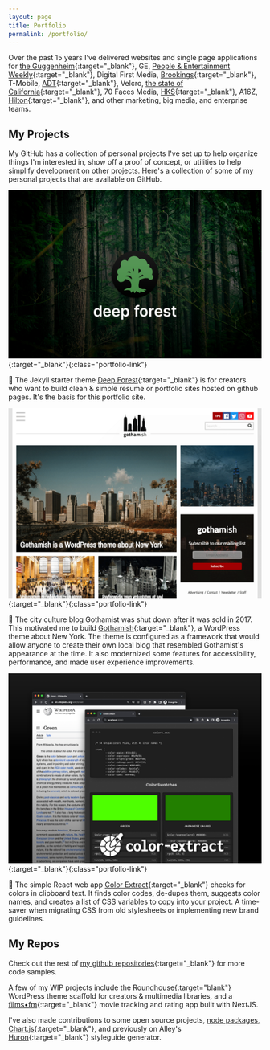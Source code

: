 ```yaml
---
layout: page
title: Portfolio
permalink: /portfolio/
---
```


Over the past 15 years I've delivered websites and single page applications for [the Guggenheim](https://alley.com/news/a-look-under-the-hood-with-the-new-guggenheim-org/){:target="_blank"}, GE, [People & Entertainment Weekly](https://alley.com/news/alley-launches-people-com-one-of-the-biggest-sites-on-wordpress-com-vip/){:target="_blank"}, Digital First Media, [Brookings](https://www.brookings.edu/articles/pixels-and-progress-the-evolution-of-brookings-edu-since-1995/){:target="_blank"}, T-Mobile, [ADT](https://newsroom.adt.com/){:target="_blank"}, Velcro, [the state of California](https://calrx.ca.gov/){:target="_blank"}, 70 Faces Media, [HKS](https://www.hksinc.com/){:target="_blank"}, A16Z, [Hilton](https://stories.hilton.com/){:target="_blank"}, and other marketing, big media, and enterprise teams.

## My Projects

My GitHub has a collection of personal projects I've set up to help organize things I'm interested in, show off a proof of concept, or utilities to help simplify development on other projects. Here's a collection of some of my personal projects that are available on GitHub.

[![Deep Forest project title card.](/assets/images/deep-forest.png)](https://github.com/ian-pvd/deep-forest){:target="_blank"}{:class="portfolio-link"}

🌳 The Jekyll starter theme [Deep Forest](https://github.com/ian-pvd/deep-forest){:target="_blank"} is for creators who want to build clean & simple resume or portfolio sites hosted on github pages. It's the basis for this portfolio site.

[![Gothamish theme homepage.](/assets/images/gothamish.png)](https://github.com/ian-pvd/gothamish){:target="_blank"}{:class="portfolio-link"}

🗽 The city culture blog Gothamist was shut down after it was sold in 2017. This motivated me to build [Gothamish](https://github.com/ian-pvd/gothamish){:target="_blank"}, a WordPress theme about New York. The theme is configured as a framework that would allow anyone to create their own local blog that resembled Gothamist's appearance at the time. It also modernized some features for accessibility, performance, and made user experience improvements.

[![Color Extract app screenshots.](/assets/images/color-extract.png)](https://github.com/ian-pvd/color-extract){:target="_blank"}{:class="portfolio-link"}

🎨 The simple React web app [Color Extract](https://github.com/ian-pvd/color-extract){:target="_blank"} checks for colors in clipboard text. It finds color codes, de-dupes them, suggests color names, and creates a list of CSS variables to copy into your project. A time-saver when migrating CSS from old stylesheets or implementing new brand guidelines.

## My Repos
Check out the rest of [my github repositories](https://github.com/ian-pvd?tab=repositories){:target="_blank"} for more code samples.

A few of my WIP projects include the [Roundhouse](https://github.com/ian-pvd/roundhouse-2021){:target="blank"} WordPress theme scaffold for creators & multimedia libraries, and a [films•fm](https://github.com/ian-pvd/films-fm){:target="_blank"} movie tracking and rating app built with NextJS.

I've also made contributions to some open source projects, [node packages](https://github.com/bencevans/color-array-average), [Chart.js](https://www.chartjs.org/){:target="_blank"}, and previously on Alley's [Huron](https://github.com/alleyinteractive/huron){:target="_blank"} styleguide generator.
